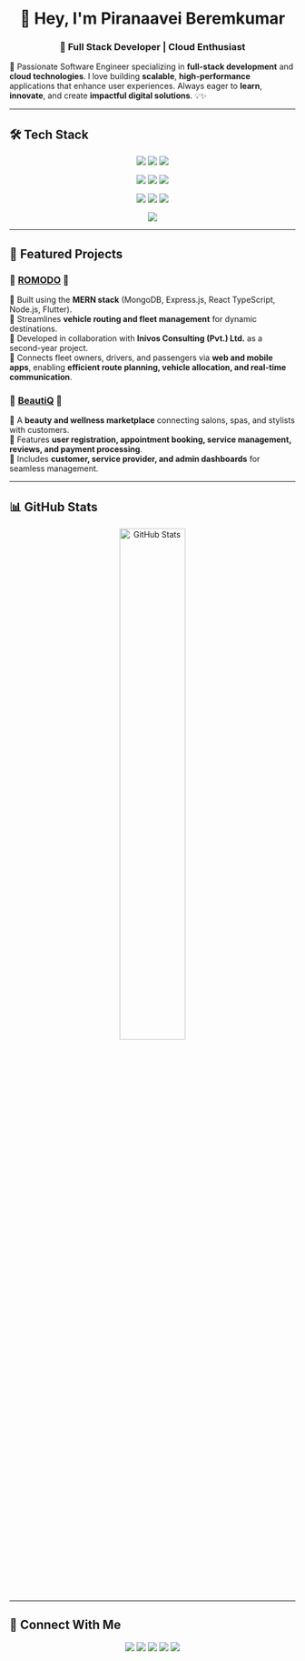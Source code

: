 <h1 align="center">👋 Hey, I'm Piranaavei Beremkumar</h1>
<h3 align="center">🚀 Full Stack Developer | Cloud Enthusiast</h3>

🌟 Passionate Software Engineer specializing in **full-stack development** and **cloud technologies**. I love building **scalable**, **high-performance** applications that enhance user experiences. Always eager to **learn**, **innovate**, and create **impactful digital solutions**. 💡✨

---

## 🛠️ Tech Stack  

<p align="center">
  <img src="https://img.shields.io/badge/-React-61DAFB?style=for-the-badge&logo=react&logoColor=black" />
  <img src="https://img.shields.io/badge/-TypeScript-3178C6?style=for-the-badge&logo=typescript&logoColor=white" />
  <img src="https://img.shields.io/badge/-Node.js-339933?style=for-the-badge&logo=node.js&logoColor=white" />
</p>

<p align="center">
  <img src="https://img.shields.io/badge/-Express.js-000000?style=for-the-badge&logo=express&logoColor=white" />
  <img src="https://img.shields.io/badge/-MongoDB-47A248?style=for-the-badge&logo=mongodb&logoColor=white" />
  <img src="https://img.shields.io/badge/-MySQL-4479A1?style=for-the-badge&logo=mysql&logoColor=white" />
</p>

<p align="center">
  <img src="https://img.shields.io/badge/-Docker-2496ED?style=for-the-badge&logo=docker&logoColor=white" />
  <img src="https://img.shields.io/badge/-Electron.js-47848F?style=for-the-badge&logo=electron&logoColor=white" />
  <img src="https://img.shields.io/badge/-Java-007396?style=for-the-badge&logo=java&logoColor=white" />
</p>

<p align="center">
  <img src="https://img.shields.io/badge/-AWS-FF9900?style=for-the-badge&logo=amazonaws&logoColor=black" />
</p>

---

## 🚀 Featured Projects  

### 🔹 [ROMODO](https://github.com/Romodo-by-BitAlchemy) 🚎  
🔹 Built using the **MERN stack** (MongoDB, Express.js, React TypeScript, Node.js, Flutter).  
🔹 Streamlines **vehicle routing and fleet management** for dynamic destinations.  
🔹 Developed in collaboration with **Inivos Consulting (Pvt.) Ltd.** as a second-year project.  
🔹 Connects fleet owners, drivers, and passengers via **web and mobile apps**, enabling **efficient route planning, vehicle allocation, and real-time communication**.  

### 🔹 [BeautiQ](https://github.com/BeautiQ-Web-Development) 💄  
🔹 A **beauty and wellness marketplace** connecting salons, spas, and stylists with customers.  
🔹 Features **user registration, appointment booking, service management, reviews, and payment processing**.  
🔹 Includes **customer, service provider, and admin dashboards** for seamless management.  

---

## 📊 GitHub Stats  

<p align="center">
  <img src="https://github-readme-stats.vercel.app/api?username=berem1809&show_icons=true&theme=tokyonight" alt="GitHub Stats" width="48%" />
<!--   <img src="https://github-readme-stats.vercel.app/api/top-langs/?username=berem1809&layout=compact&theme=tokyonight" alt="Top Languages" width="48%" /> -->
</p>



---

## 🤝 Connect With Me  

<p align="center">
  <a href="https://github.com/berem1809"><img src="https://img.shields.io/badge/-GitHub-181717?style=for-the-badge&logo=github&logoColor=white"></a>
  <a href="https://linkedin.com/in/piranaavei-beremkumar-4850aa265/"><img src="https://img.shields.io/badge/-LinkedIn-0077B5?style=for-the-badge&logo=linkedin&logoColor=white"></a>
  <a href="https://berem1809.github.io/VisitMe/"><img src="https://img.shields.io/badge/-Portfolio-000000?style=for-the-badge&logo=web&logoColor=white"></a>
  <a href="https://medium.com/@piranaaberem1809"><img src="https://img.shields.io/badge/-Blog-12100E?style=for-the-badge&logo=medium&logoColor=white"></a>
  <a href="mailto:piranaaveib.21@uom.lk"><img src="https://img.shields.io/badge/-Email-D14836?style=for-the-badge&logo=gmail&logoColor=white"></a>
</p>
